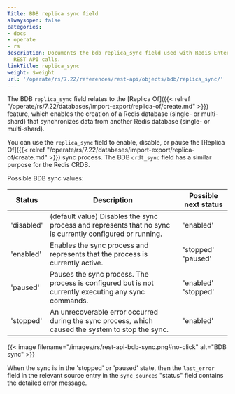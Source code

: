 ```yaml
---
Title: BDB replica sync field
alwaysopen: false
categories:
- docs
- operate
- rs
description: Documents the bdb replica_sync field used with Redis Enterprise Software
  REST API calls.
linkTitle: replica_sync
weight: $weight
url: '/operate/rs/7.22/references/rest-api/objects/bdb/replica_sync/'
---
```


The BDB `replica_sync` field relates to the [Replica Of]({{< relref "/operate/rs/7.22/databases/import-export/replica-of/create.md" >}}) feature, which enables the creation of a Redis database (single- or multi-shard) that synchronizes data from another Redis database (single- or multi-shard).

You can use the `replica_sync` field to enable, disable, or pause the [Replica Of]({{< relref "/operate/rs/7.22/databases/import-export/replica-of/create.md" >}}) sync process. The BDB `crdt_sync` field has a similar purpose for the Redis CRDB.

Possible BDB sync values:

| Status | Description | Possible next status |
|--------|-------------|----------------------|
| 'disabled' | (default value) Disables the sync process and represents that no sync is currently configured or running. | 'enabled' |
| 'enabled' | Enables the sync process and represents that the process is currently active. | 'stopped' <br />'paused' |
| 'paused' | Pauses the sync process. The process is configured but is not currently executing any sync commands. | 'enabled' <br />'stopped' |
| 'stopped' | An unrecoverable error occurred during the sync process, which caused the system to stop the sync. | 'enabled' |

{{< image filename="/images/rs/rest-api-bdb-sync.png#no-click" alt="BDB sync" >}}

When the sync is in the 'stopped' or 'paused' state, then the `last_error` field in the relevant source entry in the `sync_sources` "status" field contains the detailed error message.

